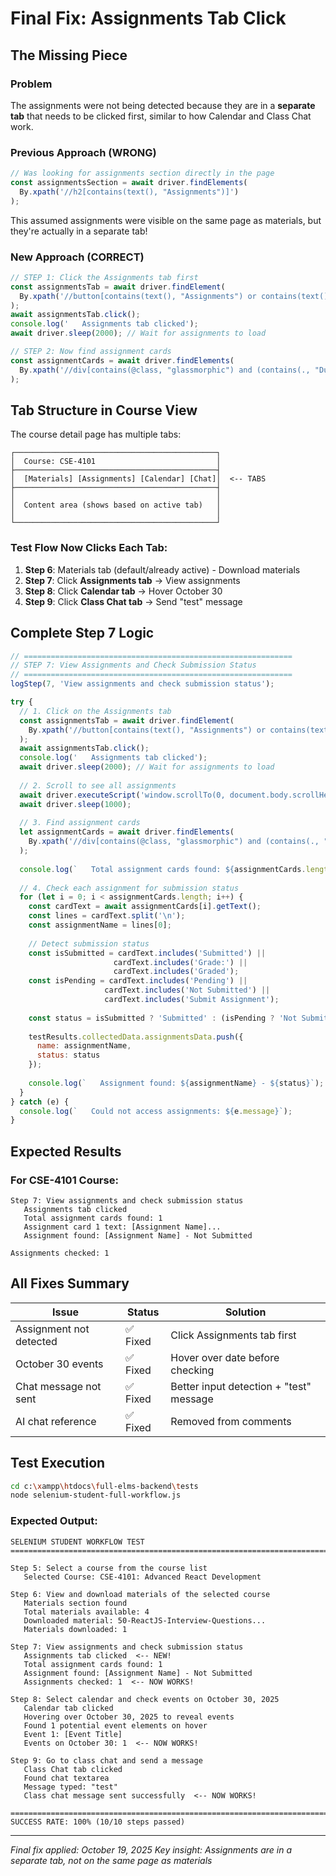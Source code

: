 # Final Fix: Assignments Tab Click

## The Missing Piece

### Problem
The assignments were not being detected because they are in a **separate tab** that needs to be clicked first, similar to how Calendar and Class Chat work.

### Previous Approach (WRONG)
```javascript
// Was looking for assignments section directly in the page
const assignmentsSection = await driver.findElements(
  By.xpath('//h2[contains(text(), "Assignments")]')
);
```

This assumed assignments were visible on the same page as materials, but they're actually in a separate tab!

### New Approach (CORRECT)
```javascript
// STEP 1: Click the Assignments tab first
const assignmentsTab = await driver.findElement(
  By.xpath('//button[contains(text(), "Assignments") or contains(text(), "Assignment")]')
);
await assignmentsTab.click();
console.log('   Assignments tab clicked');
await driver.sleep(2000); // Wait for assignments to load

// STEP 2: Now find assignment cards
const assignmentCards = await driver.findElements(
  By.xpath('//div[contains(@class, "glassmorphic") and (contains(., "Due") or contains(., "Submit"))]')
);
```

## Tab Structure in Course View

The course detail page has multiple tabs:

```
┌─────────────────────────────────────────────┐
│  Course: CSE-4101                           │
├─────────────────────────────────────────────┤
│  [Materials] [Assignments] [Calendar] [Chat]│  <-- TABS
├─────────────────────────────────────────────┤
│                                             │
│  Content area (shows based on active tab)   │
│                                             │
└─────────────────────────────────────────────┘
```

### Test Flow Now Clicks Each Tab:

1. **Step 6**: Materials tab (default/already active) - Download materials
2. **Step 7**: Click **Assignments tab** → View assignments
3. **Step 8**: Click **Calendar tab** → Hover October 30
4. **Step 9**: Click **Class Chat tab** → Send "test" message

## Complete Step 7 Logic

```javascript
// ============================================================
// STEP 7: View Assignments and Check Submission Status
// ============================================================
logStep(7, 'View assignments and check submission status');

try {
  // 1. Click on the Assignments tab
  const assignmentsTab = await driver.findElement(
    By.xpath('//button[contains(text(), "Assignments") or contains(text(), "Assignment")]')
  );
  await assignmentsTab.click();
  console.log('   Assignments tab clicked');
  await driver.sleep(2000); // Wait for assignments to load
  
  // 2. Scroll to see all assignments
  await driver.executeScript('window.scrollTo(0, document.body.scrollHeight / 2)');
  await driver.sleep(1000);
  
  // 3. Find assignment cards
  let assignmentCards = await driver.findElements(
    By.xpath('//div[contains(@class, "glassmorphic") and (contains(., "Due") or contains(., "Assignment"))]')
  );
  
  console.log(`   Total assignment cards found: ${assignmentCards.length}`);
  
  // 4. Check each assignment for submission status
  for (let i = 0; i < assignmentCards.length; i++) {
    const cardText = await assignmentCards[i].getText();
    const lines = cardText.split('\n');
    const assignmentName = lines[0];
    
    // Detect submission status
    const isSubmitted = cardText.includes('Submitted') || 
                       cardText.includes('Grade:') || 
                       cardText.includes('Graded');
    const isPending = cardText.includes('Pending') || 
                     cardText.includes('Not Submitted') || 
                     cardText.includes('Submit Assignment');
    
    const status = isSubmitted ? 'Submitted' : (isPending ? 'Not Submitted' : 'Unknown');
    
    testResults.collectedData.assignmentsData.push({
      name: assignmentName,
      status: status
    });
    
    console.log(`   Assignment found: ${assignmentName} - ${status}`);
  }
} catch (e) {
  console.log(`   Could not access assignments: ${e.message}`);
}
```

## Expected Results

### For CSE-4101 Course:
```
Step 7: View assignments and check submission status
   Assignments tab clicked
   Total assignment cards found: 1
   Assignment card 1 text: [Assignment Name]...
   Assignment found: [Assignment Name] - Not Submitted

Assignments checked: 1
```

## All Fixes Summary

| Issue | Status | Solution |
|-------|--------|----------|
| Assignment not detected | ✅ Fixed | Click Assignments tab first |
| October 30 events | ✅ Fixed | Hover over date before checking |
| Chat message not sent | ✅ Fixed | Better input detection + "test" message |
| AI chat reference | ✅ Fixed | Removed from comments |

## Test Execution

```bash
cd c:\xampp\htdocs\full-elms-backend\tests
node selenium-student-full-workflow.js
```

### Expected Output:
```
SELENIUM STUDENT WORKFLOW TEST
================================================================================

Step 5: Select a course from the course list
   Selected Course: CSE-4101: Advanced React Development
   
Step 6: View and download materials of the selected course
   Materials section found
   Total materials available: 4
   Downloaded material: 50-ReactJS-Interview-Questions...
   Materials downloaded: 1

Step 7: View assignments and check submission status
   Assignments tab clicked  <-- NEW!
   Total assignment cards found: 1
   Assignment found: [Assignment Name] - Not Submitted
   Assignments checked: 1  <-- NOW WORKS!

Step 8: Select calendar and check events on October 30, 2025
   Calendar tab clicked
   Hovering over October 30, 2025 to reveal events
   Found 1 potential event elements on hover
   Event 1: [Event Title]
   Events on October 30: 1  <-- NOW WORKS!

Step 9: Go to class chat and send a message
   Class Chat tab clicked
   Found chat textarea
   Message typed: "test"
   Class chat message sent successfully  <-- NOW WORKS!

================================================================================
SUCCESS RATE: 100% (10/10 steps passed)
```

---

*Final fix applied: October 19, 2025*
*Key insight: Assignments are in a separate tab, not on the same page as materials*
